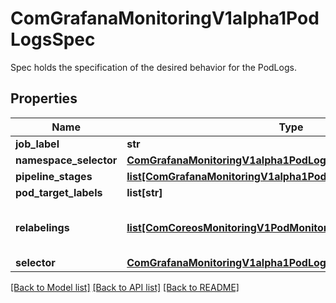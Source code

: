 # ComGrafanaMonitoringV1alpha1PodLogsSpec

Spec holds the specification of the desired behavior for the PodLogs.
## Properties
Name | Type | Description | Notes
------------ | ------------- | ------------- | -------------
**job_label** | **str** | The label to use to retrieve the job name from. | [optional] 
**namespace_selector** | [**ComGrafanaMonitoringV1alpha1PodLogsSpecNamespaceSelector**](ComGrafanaMonitoringV1alpha1PodLogsSpecNamespaceSelector.md) |  | [optional] 
**pipeline_stages** | [**list[ComGrafanaMonitoringV1alpha1PodLogsSpecPipelineStages]**](ComGrafanaMonitoringV1alpha1PodLogsSpecPipelineStages.md) | Pipeline stages for this pod. Pipeline stages support transforming and filtering log lines. | [optional] 
**pod_target_labels** | **list[str]** | PodTargetLabels transfers labels on the Kubernetes Pod onto the target. | [optional] 
**relabelings** | [**list[ComCoreosMonitoringV1PodMonitorSpecMetricRelabelings]**](ComCoreosMonitoringV1PodMonitorSpecMetricRelabelings.md) | RelabelConfigs to apply to logs before delivering. Grafana Agent Operator automatically adds relabelings for a few standard Kubernetes fields and replaces original scrape job name with __tmp_logs_job_name.   More info: https://grafana.com/docs/loki/latest/kubernetes.clients/promtail/configuration/#relabel_configs | [optional] 
**selector** | [**ComGrafanaMonitoringV1alpha1PodLogsSpecSelector**](ComGrafanaMonitoringV1alpha1PodLogsSpecSelector.md) |  | 

[[Back to Model list]](../README.md#documentation-for-models) [[Back to API list]](../README.md#documentation-for-api-endpoints) [[Back to README]](../README.md)


